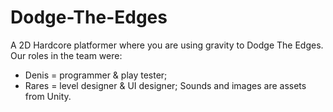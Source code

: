 # Dodge-The-Edges
A 2D Hardcore platformer where you are using gravity to Dodge The Edges.
Our roles in the team were:
- Denis = programmer & play tester;
- Rares = level designer & UI designer;
Sounds and images are assets from Unity.